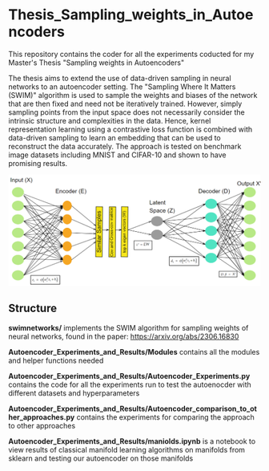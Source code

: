 # Thesis_Sampling_weights_in_Autoencoders

This repository contains the coder for all the experiments coducted for my Master's Thesis "Sampling weights in Autoencoders"

The thesis aims to extend the use of data-driven sampling in neural networks to an autoencoder setting. The "Sampling Where It Matters (SWIM)" algorithm is used to sample the weights and biases of the network that are then fixed and need not be iteratively trained. However, simply sampling points from the input space does not necessarily consider the intrinsic structure and complexities in the data. Hence, kernel representation learning using a contrastive loss function is combined with data-driven sampling to learn an embedding that can be used to reconstruct the data accurately. The approach is tested on benchmark image datasets including MNIST and CIFAR-10 and shown to have promising results. 

![AE](AE.png)


Structure
------------
**swimnetworks/** implements the SWIM algorithm for sampling weights of neural networks, found in the paper: https://arxiv.org/abs/2306.16830

**Autoencoder_Experiments_and_Results/Modules** contains all the modules and helper functions needed

**Autoencoder_Experiments_and_Results/Autoencoder_Experiments.py** contains the code for all the experiments run to test the autoenocder with different datasets and hyperparameters

**Autoencoder_Experiments_and_Results/Autoencoder_comparison_to_other_approaches.py** contains the experiments for comparing the approach to other approaches

**Autoencoder_Experiments_and_Results/maniolds.ipynb** is a notebook to view results of classical manifold learning algorithms on manifolds from sklearn and testing our autoencoder on those manifolds

